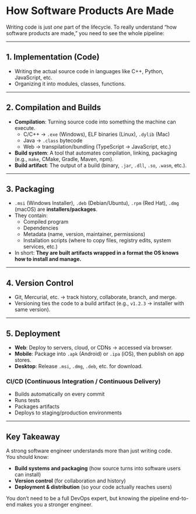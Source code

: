 # How Software Products Are Made

Writing code is just *one* part of the lifecycle. To really understand “how software products are made,” you need to see the whole pipeline:

---

## 1. Implementation (Code)
- Writing the actual source code in languages like C++, Python, JavaScript, etc.
- Organizing it into modules, classes, functions.

---

## 2. Compilation and Builds
- **Compilation**: Turning source code into something the machine can execute.  
  - C/C++ → `.exe` (Windows), ELF binaries (Linux), `.dylib` (Mac)  
  - Java → `.class` bytecode  
  - Web → transpilation/bundling (TypeScript → JavaScript, etc.)  
- **Build system**: A tool that automates compilation, linking, packaging (e.g., `make`, CMake, Gradle, Maven, npm).  
- **Build artifact**: The output of a build (binary, `.jar`, `.dll`, `.so`, `.wasm`, etc.).

---

## 3. Packaging
- `.msi` (Windows Installer), `.deb` (Debian/Ubuntu), `.rpm` (Red Hat), `.dmg` (macOS) are **installers/packages**.
- They contain:
  - Compiled program  
  - Dependencies  
  - Metadata (name, version, maintainer, permissions)  
  - Installation scripts (where to copy files, registry edits, system services, etc.)  
- In short: **They are built artifacts wrapped in a format the OS knows how to install and manage.**

---

## 4. Version Control
- Git, Mercurial, etc. → track history, collaborate, branch, and merge.  
- Versioning ties the code to a build artifact (e.g., `v1.2.3` → installer with same version).

---

## 5. Deployment
- **Web**: Deploy to servers, cloud, or CDNs → accessed via browser.  
- **Mobile**: Package into `.apk` (Android) or `.ipa` (iOS), then publish on app stores.  
- **Desktop**: Release `.msi`, `.dmg`, `.deb`, etc. for download.  

### CI/CD (Continuous Integration / Continuous Delivery)
- Builds automatically on every commit  
- Runs tests  
- Packages artifacts  
- Deploys to staging/production environments  

---

## Key Takeaway
A strong software engineer understands more than just writing code.  
You should know:
- **Build systems and packaging** (how source turns into software users can install)  
- **Version control** (for collaboration and history)  
- **Deployment & distribution** (so your code actually reaches users)  

You don’t need to be a full DevOps expert, but knowing the pipeline end-to-end makes you a stronger engineer.
